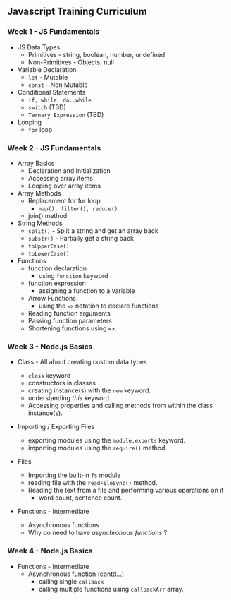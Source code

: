 ## Javascript Training Curriculum

### Week 1 - JS Fundamentals
*  JS Data Types 
    * Primitives - string, boolean, number, undefined
    * Non-Primitives - Objects, null
* Variable Declaration
    * ```let``` - Mutable
    * ```const``` - Non Mutable
* Conditional Statements
    * ```if, while, do..while```
    * ```switch``` (TBD)
    * ```Ternary Expression``` (TBD)
* Looping
    * ```for``` loop

### Week 2  - JS Fundamentals
* Array Basics
    * Declaration and Initialization
    * Accessing array items
    * Looping over array items
* Array Methods
    *  Replacement for for loop
        - ```map(), filter(), reduce()```
    * join() method
* String Methods
    * ```split()``` - Split a string and get an array back
    * ```substr()``` - Partially get a string back
    * ```toUpperCase()```
    * ```toLowerCase()```
* Functions
    * function declaration
        - using ```function``` keyword
    * function expression
        - assigning a function to a variable
    * Arrow Functions
        - using the ```=>``` notation to declare functions
    * Reading function arguments
    * Passing function parameters
    * Shortening functions using ```=>```.

### Week 3 - Node.js Basics
 * Class - All about creating custom data types
    - ```class``` keyword
    - constructors in classes
    - creating instance(s) with the ```new``` keyword.
    - understanding _this_ keyword
    - Accessing properties and calling methods from within the class instance(s).

  * Importing / Exporting Files
    - exporting modules using the ```module.exports``` keyword.
    - importing modules using the ```require()``` method. 

  * Files
     - Importing the built-in ```fs``` module
     - reading file with the ```readFileSync()``` method.
     - Reading the text from a file and performing various operations on it
         - word count, sentence count.
   * Functions - Intermediate
        - Asynchronous functions
        - Why do need to have _asynchronous functions_ ?
### Week 4 - Node.js Basics
  * Functions - Intermediate
      - Asynchronous function (contd...)
         - calling single ```callback``` 
         - calling multiple functions using ```callbackArr``` array.



